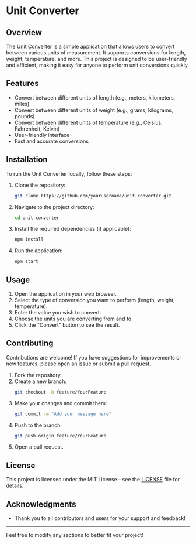 # Unit Converter

## Overview

The Unit Converter is a simple application that allows users to convert between various units of measurement. It supports conversions for length, weight, temperature, and more. This project is designed to be user-friendly and efficient, making it easy for anyone to perform unit conversions quickly.

## Features

- Convert between different units of length (e.g., meters, kilometers, miles)
- Convert between different units of weight (e.g., grams, kilograms, pounds)
- Convert between different units of temperature (e.g., Celsius, Fahrenheit, Kelvin)
- User-friendly interface
- Fast and accurate conversions

## Installation

To run the Unit Converter locally, follow these steps:

1. Clone the repository:
   ```bash
   git clone https://github.com/yourusername/unit-converter.git
   ```

2. Navigate to the project directory:
   ```bash
   cd unit-converter
   ```

3. Install the required dependencies (if applicable):
   ```bash
   npm install
   ```

4. Run the application:
   ```bash
   npm start
   ```

## Usage

1. Open the application in your web browser.
2. Select the type of conversion you want to perform (length, weight, temperature).
3. Enter the value you wish to convert.
4. Choose the units you are converting from and to.
5. Click the "Convert" button to see the result.

## Contributing

Contributions are welcome! If you have suggestions for improvements or new features, please open an issue or submit a pull request.

1. Fork the repository.
2. Create a new branch:
   ```bash
   git checkout -b feature/YourFeature
   ```
3. Make your changes and commit them:
   ```bash
   git commit -m "Add your message here"
   ```
4. Push to the branch:
   ```bash
   git push origin feature/YourFeature
   ```
5. Open a pull request.

## License

This project is licensed under the MIT License - see the [LICENSE](LICENSE) file for details.

## Acknowledgments

- Thank you to all contributors and users for your support and feedback!

---

Feel free to modify any sections to better fit your project!